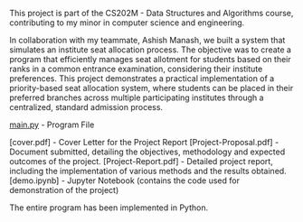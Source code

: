 This project is part of the CS202M - Data Structures and Algorithms course, contributing to my minor in computer science and engineering.

In collaboration with my teammate, Ashish Manash, we built a system that simulates an institute seat allocation process. The objective was to create a program that efficiently manages seat allotment for students based on their ranks in a common entrance examination, considering their institute preferences. This project demonstrates a practical implementation of a priority-based seat allocation system, where students can be placed in their preferred branches across multiple participating institutes through a centralized, standard admission process.


[main.py](https://github.com/galava-shubhang/Institute_Seat_Allocation_System/blob/main/main.py) - Program File

[cover.pdf] - Cover Letter for the Project Report
[Project-Proposal.pdf] - Document submitted, detailing the objectives, methodology and expected outcomes of the project.
[Project-Report.pdf] - Detailed project report, including the implementation of various methods and the results obtained.
[demo.ipynb] - Jupyter Notebook (contains the code used for demonstration of the project) 


The entire program has been implemented in Python.
